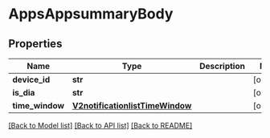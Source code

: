 # AppsAppsummaryBody

## Properties
Name | Type | Description | Notes
------------ | ------------- | ------------- | -------------
**device_id** | **str** |  | [optional] 
**is_dia** | **str** |  | [optional] 
**time_window** | [**V2notificationlistTimeWindow**](V2notificationlistTimeWindow.md) |  | [optional] 

[[Back to Model list]](../README.md#documentation-for-models) [[Back to API list]](../README.md#documentation-for-api-endpoints) [[Back to README]](../README.md)

